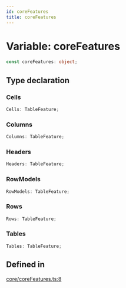```yaml
---
id: coreFeatures
title: coreFeatures
---
```


# Variable: coreFeatures

```ts
const coreFeatures: object;
```

## Type declaration

### Cells

```ts
Cells: TableFeature;
```

### Columns

```ts
Columns: TableFeature;
```

### Headers

```ts
Headers: TableFeature;
```

### RowModels

```ts
RowModels: TableFeature;
```

### Rows

```ts
Rows: TableFeature;
```

### Tables

```ts
Tables: TableFeature;
```

## Defined in

[core/coreFeatures.ts:8](https://github.com/TanStack/table/blob/main/packages/table-core/src/core/coreFeatures.ts#L8)
